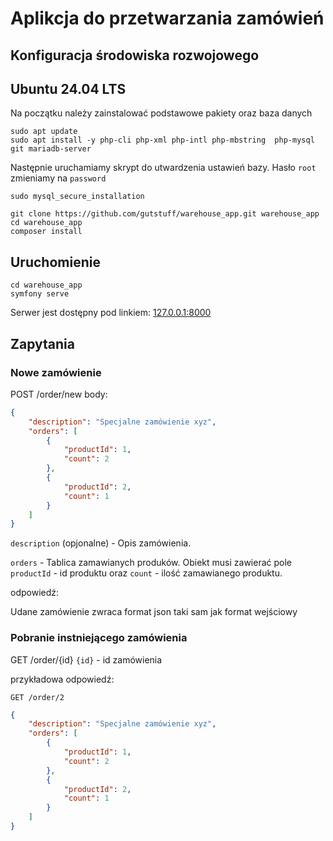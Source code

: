 # Aplikcja do przetwarzania zamówień

## Konfiguracja środowiska rozwojowego

## Ubuntu 24.04 LTS
Na początku należy zainstalować podstawowe pakiety oraz baza danych

```
sudo apt update
sudo apt install -y php-cli php-xml php-intl php-mbstring  php-mysql git mariadb-server
```

Następnie uruchamiamy skrypt do utwardzenia ustawień bazy. Hasło `root` zmieniamy na `password`

```
sudo mysql_secure_installation
```

```
git clone https://github.com/gutstuff/warehouse_app.git warehouse_app
cd warehouse_app
composer install
```

## Uruchomienie
```
cd warehouse_app
symfony serve
```

Serwer jest dostępny pod linkiem:
[127.0.0.1:8000](http://127.0.0.1:8000)


## Zapytania

### Nowe zamówienie

POST /order/new
body:
```json
{
	"description": "Specjalne zamówienie xyz",
	"orders": [
		{
			"productId": 1,
			"count": 2
		},
		{
			"productId": 2,
			"count": 1
		}
	]
}
```
`description` (opjonalne) - Opis zamówienia.

`orders` - Tablica zamawianych produków. Obiekt musi zawierać
pole `productId` - id produktu oraz `count` - ilość zamawianego produktu.

odpowiedź:

Udane zamówienie zwraca format json taki sam jak format wejściowy

### Pobranie instniejącego zamówienia

GET /order/{id}
`{id}` - id zamówienia

przykładowa odpowiedź:

`GET /order/2`

```json
{
	"description": "Specjalne zamówienie xyz",
	"orders": [
		{
			"productId": 1,
			"count": 2
		},
		{
			"productId": 2,
			"count": 1
		}
	]
}
```
